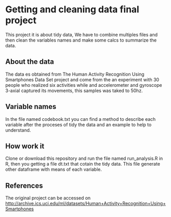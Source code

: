 # Getting and cleaning data final project
This project it is about tidy data, We have to combine multiples files and then clean the variables names and make some calcs to summarize the data.

## About the data
The data es obtained from The Human Activity Recognition Using Smartphones Data Set project and come from the an experiment with 30 people who realized six activities while and accelerometer and gyroscope 3-axial captured its movements, this samples was taked to 50hz.

## Variable names
In the file named codebook.txt you can find a method to describe each variable after the proceses of tidy the data and an example to help to understand.

## How work it
Clone or download this repository and run the file named run_analysis.R in R, then you getting a file dt.txt that cotain the tidy data.
This file generate other dataframe with means of each variable.

## References
The original project can be accessed on http://archive.ics.uci.edu/ml/datasets/Human+Activity+Recognition+Using+Smartphones